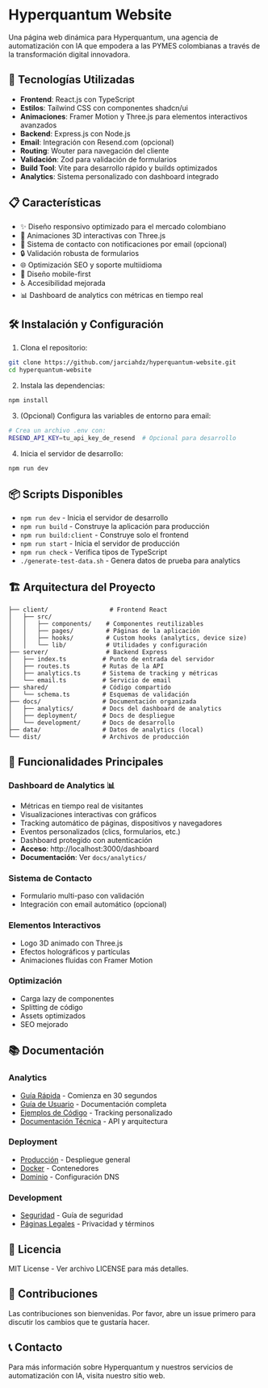 # Hyperquantum Website

Una página web dinámica para Hyperquantum, una agencia de automatización con IA que empodera a las PYMES colombianas a través de la transformación digital innovadora.

## 🚀 Tecnologías Utilizadas

- **Frontend**: React.js con TypeScript
- **Estilos**: Tailwind CSS con componentes shadcn/ui
- **Animaciones**: Framer Motion y Three.js para elementos interactivos avanzados
- **Backend**: Express.js con Node.js
- **Email**: Integración con Resend.com (opcional)
- **Routing**: Wouter para navegación del cliente
- **Validación**: Zod para validación de formularios
- **Build Tool**: Vite para desarrollo rápido y builds optimizados
- **Analytics**: Sistema personalizado con dashboard integrado

## 📋 Características

- ✨ Diseño responsivo optimizado para el mercado colombiano
- 🎨 Animaciones 3D interactivas con Three.js
- 📧 Sistema de contacto con notificaciones por email (opcional)
- 🔒 Validación robusta de formularios
- 🌐 Optimización SEO y soporte multiidioma
- 📱 Diseño mobile-first
- ♿ Accesibilidad mejorada
- 📊 Dashboard de analytics con métricas en tiempo real

## 🛠️ Instalación y Configuración

1. Clona el repositorio:
```bash
git clone https://github.com/jarciahdz/hyperquantum-website.git
cd hyperquantum-website
```

2. Instala las dependencias:
```bash
npm install
```

3. (Opcional) Configura las variables de entorno para email:
```bash
# Crea un archivo .env con:
RESEND_API_KEY=tu_api_key_de_resend  # Opcional para desarrollo
```

4. Inicia el servidor de desarrollo:
```bash
npm run dev
```

## 📦 Scripts Disponibles

- `npm run dev` - Inicia el servidor de desarrollo
- `npm run build` - Construye la aplicación para producción
- `npm run build:client` - Construye solo el frontend
- `npm run start` - Inicia el servidor de producción
- `npm run check` - Verifica tipos de TypeScript
- `./generate-test-data.sh` - Genera datos de prueba para analytics

## 🏗️ Arquitectura del Proyecto

```
├── client/                 # Frontend React
│   ├── src/
│   │   ├── components/    # Componentes reutilizables
│   │   ├── pages/         # Páginas de la aplicación
│   │   ├── hooks/         # Custom hooks (analytics, device size)
│   │   └── lib/           # Utilidades y configuración
├── server/                # Backend Express
│   ├── index.ts          # Punto de entrada del servidor
│   ├── routes.ts         # Rutas de la API
│   ├── analytics.ts      # Sistema de tracking y métricas
│   └── email.ts          # Servicio de email
├── shared/               # Código compartido
│   └── schema.ts         # Esquemas de validación
├── docs/                 # Documentación organizada
│   ├── analytics/        # Docs del dashboard de analytics
│   ├── deployment/       # Docs de despliegue
│   └── development/      # Docs de desarrollo
├── data/                 # Datos de analytics (local)
└── dist/                 # Archivos de producción
```

## 🌟 Funcionalidades Principales

### Dashboard de Analytics 📊
- Métricas en tiempo real de visitantes
- Visualizaciones interactivas con gráficos
- Tracking automático de páginas, dispositivos y navegadores
- Eventos personalizados (clics, formularios, etc.)
- Dashboard protegido con autenticación
- **Acceso**: http://localhost:3000/dashboard
- **Documentación**: Ver `docs/analytics/`

### Sistema de Contacto
- Formulario multi-paso con validación
- Integración con email automático (opcional)

### Elementos Interactivos
- Logo 3D animado con Three.js
- Efectos holográficos y partículas
- Animaciones fluidas con Framer Motion

### Optimización
- Carga lazy de componentes
- Splitting de código
- Assets optimizados
- SEO mejorado

## 📚 Documentación

### Analytics
- [Guía Rápida](docs/analytics/01-QUICK-START.md) - Comienza en 30 segundos
- [Guía de Usuario](docs/analytics/02-USER-GUIDE.md) - Documentación completa
- [Ejemplos de Código](docs/analytics/03-EXAMPLES.md) - Tracking personalizado
- [Documentación Técnica](docs/analytics/04-TECHNICAL.md) - API y arquitectura

### Deployment
- [Producción](docs/deployment/PRODUCTION.md) - Despliegue general
- [Docker](docs/deployment/DOCKER.md) - Contenedores
- [Dominio](docs/deployment/DOMAIN-SETUP.md) - Configuración DNS

### Development
- [Seguridad](docs/development/SECURITY.md) - Guía de seguridad
- [Páginas Legales](docs/development/LEGAL-PAGES.md) - Privacidad y términos

## 📄 Licencia

MIT License - Ver archivo LICENSE para más detalles.

## 🤝 Contribuciones

Las contribuciones son bienvenidas. Por favor, abre un issue primero para discutir los cambios que te gustaría hacer.

## 📞 Contacto

Para más información sobre Hyperquantum y nuestros servicios de automatización con IA, visita nuestro sitio web.